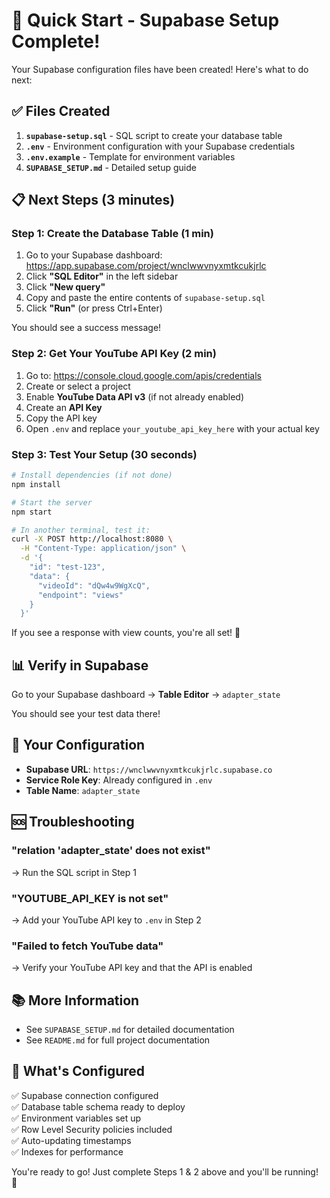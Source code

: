 # 🚀 Quick Start - Supabase Setup Complete!

Your Supabase configuration files have been created! Here's what to do next:

## ✅ Files Created

1. **`supabase-setup.sql`** - SQL script to create your database table
2. **`.env`** - Environment configuration with your Supabase credentials
3. **`.env.example`** - Template for environment variables
4. **`SUPABASE_SETUP.md`** - Detailed setup guide

## 📋 Next Steps (3 minutes)

### Step 1: Create the Database Table (1 min)

1. Go to your Supabase dashboard: https://app.supabase.com/project/wnclwwvnyxmtkcukjrlc
2. Click **"SQL Editor"** in the left sidebar
3. Click **"New query"**
4. Copy and paste the entire contents of `supabase-setup.sql`
5. Click **"Run"** (or press Ctrl+Enter)

You should see a success message!

### Step 2: Get Your YouTube API Key (2 min)

1. Go to: https://console.cloud.google.com/apis/credentials
2. Create or select a project
3. Enable **YouTube Data API v3** (if not already enabled)
4. Create an **API Key**
5. Copy the API key
6. Open `.env` and replace `your_youtube_api_key_here` with your actual key

### Step 3: Test Your Setup (30 seconds)

```bash
# Install dependencies (if not done)
npm install

# Start the server
npm start

# In another terminal, test it:
curl -X POST http://localhost:8080 \
  -H "Content-Type: application/json" \
  -d '{
    "id": "test-123",
    "data": {
      "videoId": "dQw4w9WgXcQ",
      "endpoint": "views"
    }
  }'
```

If you see a response with view counts, you're all set! 🎉

## 📊 Verify in Supabase

Go to your Supabase dashboard → **Table Editor** → `adapter_state`

You should see your test data there!

## 🔑 Your Configuration

- **Supabase URL**: `https://wnclwwvnyxmtkcukjrlc.supabase.co`
- **Service Role Key**: Already configured in `.env`
- **Table Name**: `adapter_state`

## 🆘 Troubleshooting

### "relation 'adapter_state' does not exist"
→ Run the SQL script in Step 1

### "YOUTUBE_API_KEY is not set"
→ Add your YouTube API key to `.env` in Step 2

### "Failed to fetch YouTube data"
→ Verify your YouTube API key and that the API is enabled

## 📚 More Information

- See `SUPABASE_SETUP.md` for detailed documentation
- See `README.md` for full project documentation

## 🎯 What's Configured

✅ Supabase connection configured  
✅ Database table schema ready to deploy  
✅ Environment variables set up  
✅ Row Level Security policies included  
✅ Auto-updating timestamps  
✅ Indexes for performance  

You're ready to go! Just complete Steps 1 & 2 above and you'll be running! 🚀
